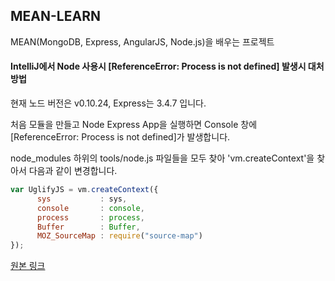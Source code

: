 ## MEAN-LEARN

MEAN(MongoDB, Express, AngularJS, Node.js)을 배우는 프로젝트

#### IntelliJ에서 Node 사용시 [ReferenceError: Process is not defined] 발생시 대처방법

현재 노드 버전은 v0.10.24, Express는 3.4.7 입니다.

처음 모듈을 만들고 Node Express App을 실행하면 Console 창에 [ReferenceError: Process is not defined]가 발생합니다.

node_modules 하위의 tools/node.js 파일들을 모두 찾아 'vm.createContext'을 찾아서 다음과 같이 변경합니다.
``` javascript
var UglifyJS = vm.createContext({
      sys           : sys,
      console       : console,
      process       : process,
      Buffer        : Buffer,
      MOZ_SourceMap : require("source-map")
});
```
[원본 링크](https://github.com/Chevex/UglifyJS2/commit/7348facbe994aa1909a276b4be54f13c7f01e079)


